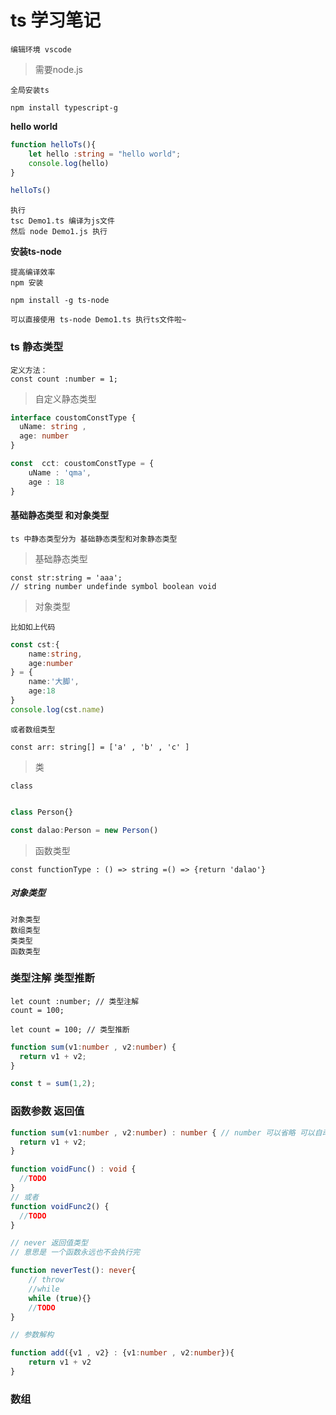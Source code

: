 

# ts 学习笔记

    编辑环境 vscode
    
    
> 需要node.js

    全局安装ts
    
`npm install typescript-g`

**hello world**

```typescript
function helloTs(){
    let hello :string = "hello world";
    console.log(hello)
}

helloTs()
```

    执行
    tsc Demo1.ts 编译为js文件
    然后 node Demo1.js 执行
    
**安装ts-node**

    提高编译效率
    npm 安装
    
`npm install -g ts-node`

    可以直接使用 ts-node Demo1.ts 执行ts文件啦~
    
    
### ts 静态类型

    定义方法：
    const count :number = 1;

> 自定义静态类型

```typescript
interface coustomConstType {
  uName: string , 
  age: number 
}

const  cct: coustomConstType = {
    uName : 'qma',
    age : 18
}
```


#### 基础静态类型 和对象类型

    ts 中静态类型分为 基础静态类型和对象静态类型
    
> 基础静态类型

    const str:string = 'aaa';
    // string number undefinde symbol boolean void 


> 对象类型

    比如如上代码
    
```typescript
const cst:{
    name:string,
    age:number
} = {
    name:'大脚',
    age:18
}
console.log(cst.name)
```

    或者数组类型
    
`const arr: string[] = ['a' , 'b' , 'c' ]`

> 类

    class
    
    
```typescript

class Person{}

const dalao:Person = new Person()
```

> 函数类型

    const functionType : () => string =() => {return 'dalao'}
    
    
##### 对象类型

    对象类型
    数组类型
    类类型
    函数类型
    
### 类型注解 类型推断

    let count :number; // 类型注解
    count = 100;
    
    let count = 100; // 类型推断 
    
```typescript
function sum(v1:number , v2:number) {
  return v1 + v2;
}

const t = sum(1,2);
```

### 函数参数 返回值

```typescript
function sum(v1:number , v2:number) : number { // number 可以省略 可以自动推断
  return v1 + v2;
}

function voidFunc() : void {
  //TODO
}
// 或者
function voidFunc2() {
  //TODO
}

// never 返回值类型
// 意思是 一个函数永远也不会执行完

function neverTest(): never{
    // throw
    //while
    while (true){}
    //TODO
}

// 参数解构

function add({v1 , v2} : {v1:number , v2:number}){
    return v1 + v2
}

```

### 数组

    


    